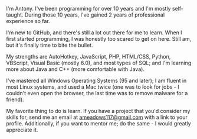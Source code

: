 I'm Antony. I've been programming for over 10 years and I'm mostly self-taught. During those 10 years, I've gained 2 years of professional experience so far.

I'm new to GitHub, and there's still a lot out there for me to learn. When I first started programming, I was honestly too scared to get on here. Still am, but it's finally time to bite the bullet.

My strengths are AutoHotkey, JavaScript, PHP, HTML/CSS, Python, VBScript, Visual Basic (mostly 6.0), and most types of SQL; and I'm learning more about Java and C++ (more comfortable with Java).

I've mastered all Windows Operating Systems (95 and later); I am fluent in most Linux systems, and used a Mac twice (one was to look for jobs - I couldn't even open the browser, the last time was to remove malware for a friend).

My favorite thing to do is learn. If you have a project that you'd consider my skills for, send me an email at ameadows117@gmail.com with a link to your profile. Additionally, if you want to mentor me; do the same - I would greatly appreciate it.
